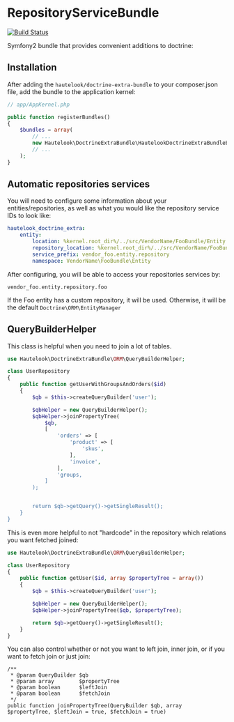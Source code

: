RepositoryServiceBundle
=======================
[![Build Status](https://travis-ci.org/hautelook/RepositoryServiceBundle.png)](https://travis-ci.org/hautelook/RepositoryServiceBundle)

Symfony2 bundle that provides convenient additions to doctrine:

## Installation

After adding the `hautelook/doctrine-extra-bundle` to your composer.json file, add the bundle to the application kernel:

```php
// app/AppKernel.php

public function registerBundles()
{
    $bundles = array(
        // ...
        new Hautelook\DoctrineExtraBundle\HautelookDoctrineExtraBundleBundle()
        // ...
    );
}
```

## Automatic repositories services

You will need to configure some information about your entities/repositories, as well as what you would like the repository service IDs to look like:

```yml
hautelook_doctrine_extra:
    entity:
        location: %kernel.root_dir%/../src/VendorName/FooBundle/Entity
        repository_location: %kernel.root_dir%/../src/VendorName/FooBundle/Entity/Repository
        service_prefix: vendor_foo.entity.repository
        namespace: VendorName\FooBundle\Entity
```


After configuring, you will be able to access your repositories services by:

```
vendor_foo.entity.repository.foo
```

If the Foo entity has a custom repository, it will be used.  Otherwise, it will be the default ```Doctrine\ORM\EntityManager```

## QueryBuilderHelper

This class is helpful when you need to join a lot of tables.

```php
use Hautelook\DoctrineExtraBundle\ORM\QueryBuilderHelper;

class UserRepository
{
    public function getUserWithGroupsAndOrders($id)
    {
        $qb = $this->createQueryBuilder('user');

        $qbHelper = new QueryBuilderHelper();
        $qbHelper->joinPropertyTree(
            $qb,
            [
                'orders' => [
                    'product' => [
                        'skus',
                    ],
                    'invoice',
                ],
                'groups,
            ]
        );


        return $qb->getQuery()->getSingleResult();
    }
}
```

This is even more helpful to not "hardcode" in the repository which relations you want fetched joined:


```php
use Hautelook\DoctrineExtraBundle\ORM\QueryBuilderHelper;

class UserRepository
{
    public function getUser($id, array $propertyTree = array())
    {
        $qb = $this->createQueryBuilder('user');

        $qbHelper = new QueryBuilderHelper();
        $qbHelper->joinPropertyTree($qb, $propertyTree);

        return $qb->getQuery()->getSingleResult();
    }
}
```

You can also control whether or not you want to left join, inner join, or if you want to fetch join or just join:

```
/**
 * @param QueryBuilder $qb
 * @param array        $propertyTree
 * @param boolean      $leftJoin
 * @param boolean      $fetchJoin
 */
public function joinPropertyTree(QueryBuilder $qb, array $propertyTree, $leftJoin = true, $fetchJoin = true)
```
